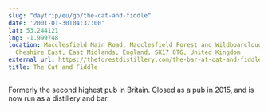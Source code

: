 ```yaml
---
slug: "daytrip/eu/gb/the-cat-and-fiddle"
date: '2001-01-30T04:37:00'
lat: 53.244121
lng: -1.999748
location: Macclesfield Main Road, Macclesfield Forest and Wildboarclough, High Peak,
  Cheshire East, East Midlands, England, SK17 0TG, United Kingdom
external_url: https://theforestdistillery.com/the-bar-at-cat-and-fiddle/
title: The Cat and Fiddle
---
```

Formerly the second highest pub in Britain. Closed as a pub in 2015, and is now run as a distillery and bar.
